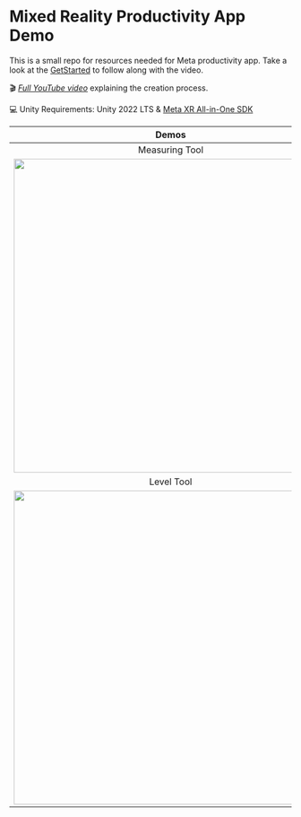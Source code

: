 # Mixed Reality Productivity App Demo
This is a small repo for resources needed for Meta productivity app. Take a look at the [GetStarted](https://github.com/dilmerv/MetaXRProductivityApp/tree/master/GettingStarted) to follow along with the video.

🎬 [_Full YouTube video_](https://youtu.be/65d1zR7cKPQ) explaining the creation process.

💻 Unity Requirements: Unity 2022 LTS & [Meta XR All-in-One SDK](https://assetstore.unity.com/packages/tools/integration/meta-xr-all-in-one-sdk-269657)

|**Demos**|
|:-:|
|Measuring Tool|
|<img src="https://github.com/dilmerv/MetaXRProductivityApp/blob/master/Docs/Images/Demo_1.gif" width="560">|
|Level Tool|
|<img src="https://github.com/dilmerv/MetaXRProductivityApp/blob/master/Docs/Images/Demo_2.gif" width="560">|

